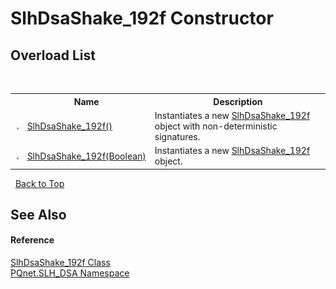 # SlhDsaShake_192f Constructor 
 


## Overload List
&nbsp;<table><tr><th></th><th>Name</th><th>Description</th></tr><tr><td>![Public method](media/pubmethod.gif "Public method")</td><td><a href="033b5538-79a7-0e60-8220-5bde304f46f6.md">SlhDsaShake_192f()</a></td><td>
Instantiates a new <a href="643ea9de-48de-c187-b190-5789f8c3ca7f.md">SlhDsaShake_192f</a> object with non-deterministic signatures.</td></tr><tr><td>![Public method](media/pubmethod.gif "Public method")</td><td><a href="a20780dc-d88f-0630-ea9e-7abcfd4a7ab1.md">SlhDsaShake_192f(Boolean)</a></td><td>
Instantiates a new <a href="643ea9de-48de-c187-b190-5789f8c3ca7f.md">SlhDsaShake_192f</a> object.</td></tr></table>&nbsp;
<a href="#slhdsashake_192f-constructor">Back to Top</a>

## See Also


#### Reference
<a href="643ea9de-48de-c187-b190-5789f8c3ca7f.md">SlhDsaShake_192f Class</a><br /><a href="5a51e981-67fd-0177-2098-034d6071509d.md">PQnet.SLH_DSA Namespace</a><br />